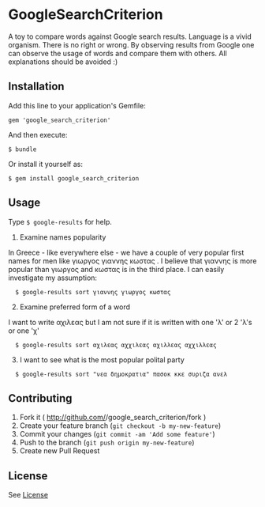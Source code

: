 # GoogleSearchCriterion

A toy to compare words against Google search results. Language is a vivid
organism. There is no right or wrong. By observing results from Google one can
observe the usage of words and compare them with others. All explanations
should be avoided :)

## Installation

Add this line to your application's Gemfile:

    gem 'google_search_criterion'

And then execute:

    $ bundle

Or install it yourself as:

    $ gem install google_search_criterion

## Usage

Type  ```$ google-results``` for help.

1. Examine names popularity

  In Greece - like everywhere else - we have a couple of very popular first names
  for men like γιωργος γιαννης κωστας . I believe that γιαννης is more popular
  than γιωργος and κωστας is in the third place. I can easily investigate my
  assumption:

  ```
    $ google-results sort γιαννης γιωργος κωστας
  ```

2. Examine preferred form of a word

  I want to write αχιλεας but I am not sure if it is written with one 'λ' or
  2 'λ's or one 'χ'

  ```
    $ google-results sort αχιλεας αχχιλεας αχιλλεας αχχιλλεας
  ```

3. I want to see what is the most popular polital party

  ```
    $ google-results sort "νεα δημοκρατια" πασοκ κκε συριζα ανελ
  ```

## Contributing

1. Fork it ( http://github.com/<my-github-username>/google_search_criterion/fork )
2. Create your feature branch (`git checkout -b my-new-feature`)
3. Commit your changes (`git commit -am 'Add some feature'`)
4. Push to the branch (`git push origin my-new-feature`)
5. Create new Pull Request


## License

See [License](LICENSE.txt)